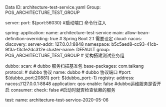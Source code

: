 Data ID: architecture-test-service.yaml
Group: POS_ARCHITECTURE_TEST_GROUP

server:
  port: ${port:56030} #启动端口 命令行注入

spring:
  application:
    name: architecture-test-service
  main:
    allow-bean-definition-overriding: true # Spring Boot 2.1 需要设定
  cloud:
    nacos:
      discovery:
        server-addr: 127.0.0.1:8848
        namespace: b5c5aed8-cc93-41cb-9f3a-f3c1e2dc312e
        cluster-name: DEFAULT
        group: POS_ARCHITECTURE_TEST_GROUP # 架构搭建测试业务组

dubbo:
  scan:
    # dubbo 服务扫描基准包
    base-packages: com.taikang
  protocol:
    # dubbo 协议
    name: dubbo
    # dubbo 协议端口
    #port: ${dubbo_port:20881}
    port: ${dubbo_port:-1}
  registry:
    address: nacos://127.0.0.1:8848
  application:
    qos-enable: false #dubbo运维服务是否开启
  consumer:
    check: false  #启动时就否检查依赖的服务

test: 
  name: architecture-test-service-2020-05-06